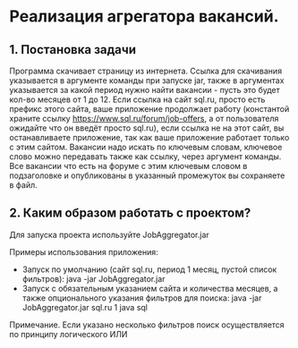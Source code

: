#	Реализация агрегатора вакансий.
##	1. Постановка задачи

Программа скачивает страницу из интернета. Ссылка для скачивания указывается в аргументе команды при запуске jar, также в аргументах указывается за какой период нужно найти вакансии - пусть это будет кол-во месяцев от 1 до 12. Если ссылка на сайт sql.ru, просто есть префикс этого сайта, ваше приложение продолжает работу (константой храните ссылку https://www.sql.ru/forum/job-offers, а от пользователя ожидайте что он введёт просто sql.ru), если ссылка не на этот сайт, вы останавливаете приложение, так как ваше приложение работает только с этим сайтом. Вакансии надо искать по ключевым словам, ключевое слово можно передавать также как ссылку, через аргумент команды. Все вакансии что есть на форуме с этим ключевым словом в подзаголовке и опубликованы в указанный промежуток вы сохраняете в файл.  

## 2. Каким образом работать с проектом? 
Для запуска проекта используйте JobAggregator.jar

Примеры использования приложения:
* Запуск по умолчанию (сайт sql.ru, период 1 месяц, пустой список фильтров): 
java -jar JobAggregator.jar
* Запуск с обязательным указанием сайта и количества месяцев, а также опционального указания фильтров для поиска:
java -jar JobAggregator.jar sql.ru 1 java sql

Примечание. Если указано несколько фильтров поиск осуществляется по принципу логического ИЛИ
 